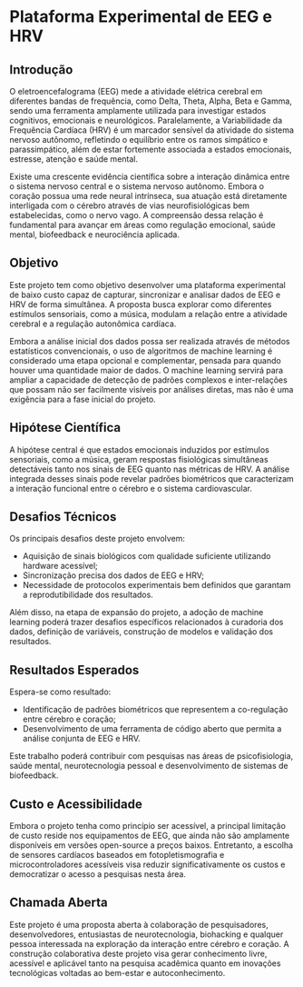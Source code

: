 # Plataforma Experimental de EEG e HRV

## Introdução

O eletroencefalograma (EEG) mede a atividade elétrica cerebral em diferentes bandas de frequência, como Delta, Theta, Alpha, Beta e Gamma, sendo uma ferramenta amplamente utilizada para investigar estados cognitivos, emocionais e neurológicos. Paralelamente, a Variabilidade da Frequência Cardíaca (HRV) é um marcador sensível da atividade do sistema nervoso autônomo, refletindo o equilíbrio entre os ramos simpático e parassimpático, além de estar fortemente associada a estados emocionais, estresse, atenção e saúde mental.

Existe uma crescente evidência científica sobre a interação dinâmica entre o sistema nervoso central e o sistema nervoso autônomo. Embora o coração possua uma rede neural intrínseca, sua atuação está diretamente interligada com o cérebro através de vias neurofisiológicas bem estabelecidas, como o nervo vago. A compreensão dessa relação é fundamental para avançar em áreas como regulação emocional, saúde mental, biofeedback e neurociência aplicada.

## Objetivo

Este projeto tem como objetivo desenvolver uma plataforma experimental de baixo custo capaz de capturar, sincronizar e analisar dados de EEG e HRV de forma simultânea. A proposta busca explorar como diferentes estímulos sensoriais, como a música, modulam a relação entre a atividade cerebral e a regulação autonômica cardíaca.

Embora a análise inicial dos dados possa ser realizada através de métodos estatísticos convencionais, o uso de algoritmos de machine learning é considerado uma etapa opcional e complementar, pensada para quando houver uma quantidade maior de dados. O machine learning servirá para ampliar a capacidade de detecção de padrões complexos e inter-relações que possam não ser facilmente visíveis por análises diretas, mas não é uma exigência para a fase inicial do projeto.

## Hipótese Científica

A hipótese central é que estados emocionais induzidos por estímulos sensoriais, como a música, geram respostas fisiológicas simultâneas detectáveis tanto nos sinais de EEG quanto nas métricas de HRV. A análise integrada desses sinais pode revelar padrões biométricos que caracterizam a interação funcional entre o cérebro e o sistema cardiovascular.

## Desafios Técnicos

Os principais desafios deste projeto envolvem:

- Aquisição de sinais biológicos com qualidade suficiente utilizando hardware acessível;
- Sincronização precisa dos dados de EEG e HRV;
- Necessidade de protocolos experimentais bem definidos que garantam a reprodutibilidade dos resultados.

Além disso, na etapa de expansão do projeto, a adoção de machine learning poderá trazer desafios específicos relacionados à curadoria dos dados, definição de variáveis, construção de modelos e validação dos resultados.

## Resultados Esperados

Espera-se como resultado:

- Identificação de padrões biométricos que representem a co-regulação entre cérebro e coração;
- Desenvolvimento de uma ferramenta de código aberto que permita a análise conjunta de EEG e HRV.

Este trabalho poderá contribuir com pesquisas nas áreas de psicofisiologia, saúde mental, neurotecnologia pessoal e desenvolvimento de sistemas de biofeedback.

## Custo e Acessibilidade

Embora o projeto tenha como princípio ser acessível, a principal limitação de custo reside nos equipamentos de EEG, que ainda não são amplamente disponíveis em versões open-source a preços baixos. Entretanto, a escolha de sensores cardíacos baseados em fotopletismografia e microcontroladores acessíveis visa reduzir significativamente os custos e democratizar o acesso a pesquisas nesta área.

## Chamada Aberta

Este projeto é uma proposta aberta à colaboração de pesquisadores, desenvolvedores, entusiastas de neurotecnologia, biohacking e qualquer pessoa interessada na exploração da interação entre cérebro e coração. A construção colaborativa deste projeto visa gerar conhecimento livre, acessível e aplicável tanto na pesquisa acadêmica quanto em inovações tecnológicas voltadas ao bem-estar e autoconhecimento.
